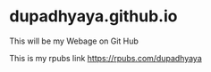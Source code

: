 # dupadhyaya.github.io
This will be my Webage on Git Hub

This is my rpubs link
https://rpubs.com/dupadhyaya
